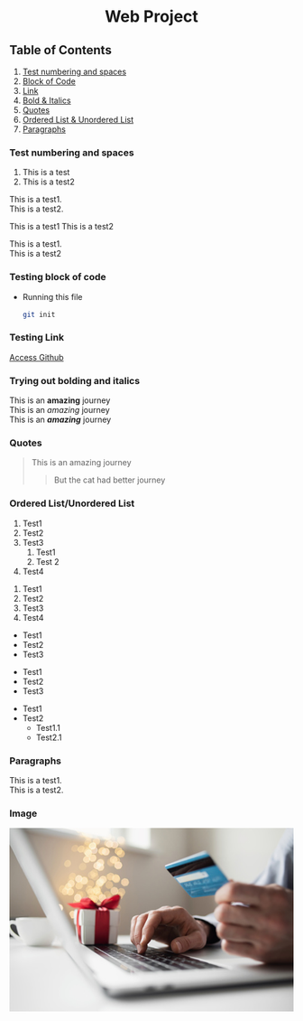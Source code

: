 <h1 align="center">Web Project</h1>

## Table of Contents
<ol>
    <li>
        <a href="#test-numbering-and-spaces">Test numbering and spaces</a> 
    </li>
    <li>
        <a href="#testing-block-of-code">Block of Code</a>
    </li>
    <li>
        <a href="#testing-link">Link</a>
    </li>
    <li>
        <a href="#trying-out-bolding-and-italics">Bold & Italics</a>
    </li>
    <li>
        <a href="#quotes">Quotes</a>
    </li>
    <li>
        <a href="#ordered-listunordered-list">Ordered List & Unordered List</a>
    </li>
    <li>
        <a href="#paragraphs">Paragraphs</a>
    </li>
</ol>

### Test numbering and spaces

1. This is a test
2. This is a test2

This is a test1.   
This is a test2.

This is a test1
This is a test2

<p>This is a test1.<br>
This is a test2</p>

### Testing block of code

* Running this file
    ```sh
    git init
    ```

### Testing Link
<a href="https://github.com">Access Github</a>


### Trying out bolding and italics

This is an **amazing** journey  
This is an *amazing* journey  
This is an ***amazing*** journey  

### Quotes

> This is an amazing journey
>
>> But the cat had better journey

### Ordered List/Unordered List

<!-- Ordered List -->
1. Test1
2. Test2
5. Test3
    1. Test1
    2. Test 2
8. Test4

<ol>
    <li>Test1</li>
    <li>Test2</li>
    <li>Test3</li>
    <li>Test4</li>
</ol>


* Test1
* Test2
* Test3

- Test1
- Test2
- Test3

* Test1
* Test2
    * Test1.1
    * Test2.1

### Paragraphs
This is a test1.    
This is a test2.

### Image

![Logo](/logo.jpg)